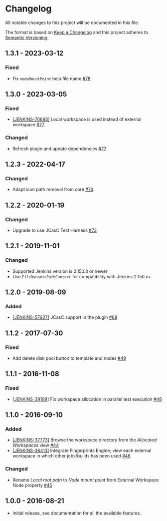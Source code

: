 # Changelog
All notable changes to this project will be documented in this file.

The format is based on [Keep a Changelog](http://keepachangelog.com/) 
and this project adheres to [Semantic Versioning](http://semver.org/).

## 1.3.1 - 2023-03-12
### Fixed
 - Fix `nodeMountPoint` help file name [#78](https://github.com/jenkinsci/external-workspace-manager-plugin/pull/78)

## 1.3.0 - 2023-03-05
### Fixed
 - [[JENKINS-70693]](https://issues.jenkins.io/browse/JENKINS-70693) Local workspace is used instead of external workspace [#77](https://github.com/jenkinsci/external-workspace-manager-plugin/pull/77)
### Changed
 - Refresh plugin and update dependencies [#77](https://github.com/jenkinsci/external-workspace-manager-plugin/pull/77)

## 1.2.3 - 2022-04-17
### Changed
 - Adapt icon path removal from core [#74](https://github.com/jenkinsci/external-workspace-manager-plugin/pull/74)

## 1.2.2 - 2020-01-19
### Changed
 - Upgrade to use JCasC Test Harness [#73](https://github.com/jenkinsci/external-workspace-manager-plugin/pull/73)

## 1.2.1 - 2019-11-01
### Changed
 - Supported Jenkins version is 2.150.3 or newer
 - Use `FileDynamicPathContext` for compatibility with Jenkins 2.150.x+

## 1.2.0 - 2019-08-09
### Added
 - [[JENKINS-57927]](https://issues.jenkins-ci.org/browse/JENKINS-57927) JCasC support in the plugin [#68](https://github.com/jenkinsci/external-workspace-manager-plugin/pull/68)

## 1.1.2 - 2017-07-30
### Fixed
- Add delete disk pool button to template and nodes
[#49](https://github.com/jenkinsci/external-workspace-manager-plugin/pull/49)

## 1.1.1 - 2016-11-08
### Fixed
- [[JENKINS-39198]](https://issues.jenkins-ci.org/browse/JENKINS-39198) Fix workspace allocation in parallel test 
execution [#48](https://github.com/jenkinsci/external-workspace-manager-plugin/pull/48)

## 1.1.0 - 2016-09-10
### Added
- [[JENKINS-37773]](https://issues.jenkins-ci.org/browse/JENKINS-37773) Browse the workspace directory from the 
_Allocated Workspaces_ view [#44](https://github.com/jenkinsci/external-workspace-manager-plugin/pull/44)
- [[JENKINS-36413]](https://issues.jenkins-ci.org/browse/JENKINS-36413) Integrate Fingerprints Engine; view each 
external workspace in which other jobs/builds has been used 
[#46](https://github.com/jenkinsci/external-workspace-manager-plugin/pull/46)

### Changed
- Rename _Local root path_ to _Node mount point_ from External Workspace Node property
[#45](https://github.com/jenkinsci/external-workspace-manager-plugin/pull/45)

## 1.0.0 - 2016-08-21

- Initial release, see documentation for all the available features.
